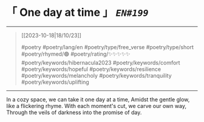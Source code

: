 # &#12300; One day at time &#12301; *`EN#199`*

---

> [[2023-10-18|18/10/23]]
> 
> #poetry 
> #poetry/lang/en 
> #poetry/type/free_verse #poetry/type/short 
> #poetry/rhymed/🟢 
> #poetry/rating/✨✨✨✨✨ 
> #poetry/keywords/hibernacula2023 #poetry/keywords/comfort #poetry/keywords/hopeful #poetry/keywords/resilience #poetry/keywords/melancholy #poetry/keywords/tranquility #poetry/keywords/uplifting 

---

In a cozy space, we can take it one day at a time,
Amidst the gentle glow, like a flickering rhyme.
With each moment's cut, we carve our own way,
Through the veils of darkness into the promise of day.